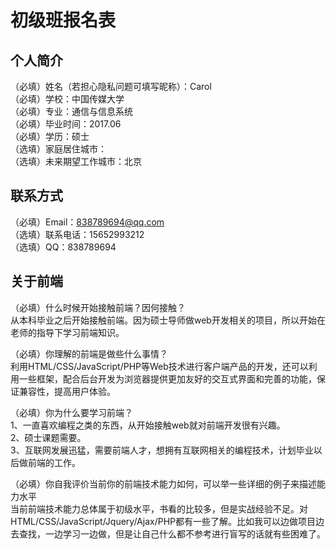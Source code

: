 # 初级班报名表
## 个人简介<br>

（必填）姓名（若担心隐私问题可填写昵称）：Carol<br>
（必填）学校：中国传媒大学<br>
（必填）专业：通信与信息系统<br>
（必填）毕业时间：2017.06<br>
（必填）学历：硕士<br>
（选填）家庭居住城市：<br>
（选填）未来期望工作城市：北京<br>

## 联系方式<br>

（必填）Email：838789694@qq.com<br>
（选填）联系电话：15652993212<br>
（选填）QQ：838789694<br>

## 关于前端<br>

（必填）什么时候开始接触前端？因何接触？<br>
从本科毕业之后开始接触前端。因为硕士导师做web开发相关的项目，所以开始在老师的指导下学习前端知识。<br>

（必填）你理解的前端是做些什么事情？<br>
利用HTML/CSS/JavaScript/PHP等Web技术进行客户端产品的开发，还可以利用一些框架，配合后台开发为浏览器提供更加友好的交互式界面和完善的功能，保证兼容性，提高用户体验。<br>

（必填）你为什么要学习前端？<br>
1、一直喜欢编程之类的东西，从开始接触web就对前端开发很有兴趣。<br>
2、硕士课题需要。<br>
3、互联网发展迅猛，需要前端人才，想拥有互联网相关的编程技术，计划毕业以后做前端的工作。<br>

（必填）你自我评价当前你的前端技术能力如何，可以举一些详细的例子来描述能力水平<br>
当前前端技术能力总体属于初级水平，书看的比较多，但是实战经验不足。对HTML/CSS/JavaScript/Jquery/Ajax/PHP都有一些了解。比如我可以边做项目边去查找，一边学习一边做，但是让自己什么都不参考进行盲写的话就有些困难了。
